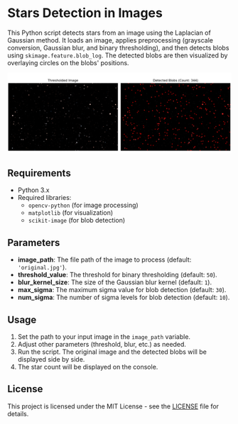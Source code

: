 # Stars Detection in Images

This Python script detects stars from an image using the Laplacian of Gaussian method. It loads an image, applies preprocessing (grayscale conversion, Gaussian blur, and binary thresholding), and then detects blobs using `skimage.feature.blob_log`. The detected blobs are then visualized by overlaying circles on the blobs' positions.

![Alt text](result.png)

## Requirements

- Python 3.x
- Required libraries:
  - `opencv-python` (for image processing)
  - `matplotlib` (for visualization)
  - `scikit-image` (for blob detection)


## Parameters

- **image_path**: The file path of the image to process (default: `'original.jpg'`).
- **threshold_value**: The threshold for binary thresholding (default: `50`).
- **blur_kernel_size**: The size of the Gaussian blur kernel (default: `1`).
- **max_sigma**: The maximum sigma value for blob detection (default: `30`).
- **num_sigma**: The number of sigma levels for blob detection (default: `10`).

## Usage

1. Set the path to your input image in the `image_path` variable.
2. Adjust other parameters (threshold, blur, etc.) as needed.
3. Run the script. The original image and the detected blobs will be displayed side by side.
4. The star count will be displayed on the console.


## License

This project is licensed under the MIT License - see the [LICENSE](LICENSE) file for details.

